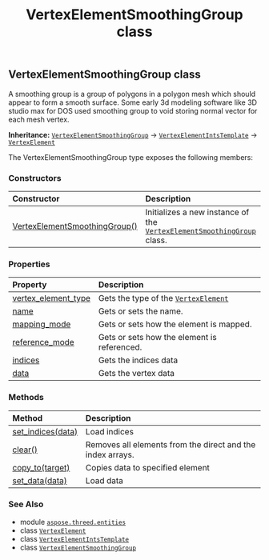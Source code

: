 ﻿---
title: VertexElementSmoothingGroup class
second_title: Aspose.3D for Python via .NET API References
description: 
type: docs
weight: 490
url: /python-net/aspose.threed.entities/vertexelementsmoothinggroup/
is_root: false
---

## VertexElementSmoothingGroup class

A smoothing group is a group of polygons in a polygon mesh which should appear to form a smooth surface.
Some early 3d modeling software like 3D studio max for DOS used smoothing group to void storing normal vector for each mesh vertex.



**Inheritance:** [`VertexElementSmoothingGroup`](/3d/python-net/aspose.threed.entities/vertexelementsmoothinggroup) → 
[`VertexElementIntsTemplate`](/3d/python-net/aspose.threed.entities/vertexelementintstemplate) → 
[`VertexElement`](/3d/python-net/aspose.threed.entities/vertexelement)



The VertexElementSmoothingGroup type exposes the following members:

### Constructors
| Constructor | Description |
| :- | :- |
| [VertexElementSmoothingGroup()](/3d/python-net/aspose.threed.entities/vertexelementsmoothinggroup/__init__/#) | Initializes a new instance of the [`VertexElementSmoothingGroup`](/3d/python-net/aspose.threed.entities/vertexelementsmoothinggroup) class. |


### Properties
| Property | Description |
| :- | :- |
| [vertex_element_type](/3d/python-net/aspose.threed.entities/vertexelementsmoothinggroup/vertex_element_type) | Gets the type of the [`VertexElement`](/3d/python-net/aspose.threed.entities/vertexelement) |
| [name](/3d/python-net/aspose.threed.entities/vertexelementsmoothinggroup/name) | Gets or sets the name. |
| [mapping_mode](/3d/python-net/aspose.threed.entities/vertexelementsmoothinggroup/mapping_mode) | Gets or sets how the element is mapped. |
| [reference_mode](/3d/python-net/aspose.threed.entities/vertexelementsmoothinggroup/reference_mode) | Gets or sets how the element is referenced. |
| [indices](/3d/python-net/aspose.threed.entities/vertexelementsmoothinggroup/indices) | Gets the indices data |
| [data](/3d/python-net/aspose.threed.entities/vertexelementsmoothinggroup/data) | Gets the vertex data |


### Methods
| Method | Description |
| :- | :- |
| [set_indices(data)](/3d/python-net/aspose.threed.entities/vertexelementsmoothinggroup/set_indices/#list) | Load indices |
| [clear()](/3d/python-net/aspose.threed.entities/vertexelementsmoothinggroup/clear/#) | Removes all elements from the direct and the index arrays. |
| [copy_to(target)](/3d/python-net/aspose.threed.entities/vertexelementsmoothinggroup/copy_to/#VertexElementIntsTemplate) | Copies data to specified element |
| [set_data(data)](/3d/python-net/aspose.threed.entities/vertexelementsmoothinggroup/set_data/#list) | Load data |



### See Also
* module [`aspose.threed.entities`](..)
* class [`VertexElement`](/3d/python-net/aspose.threed.entities/vertexelement)
* class [`VertexElementIntsTemplate`](/3d/python-net/aspose.threed.entities/vertexelementintstemplate)
* class [`VertexElementSmoothingGroup`](/3d/python-net/aspose.threed.entities/vertexelementsmoothinggroup)
